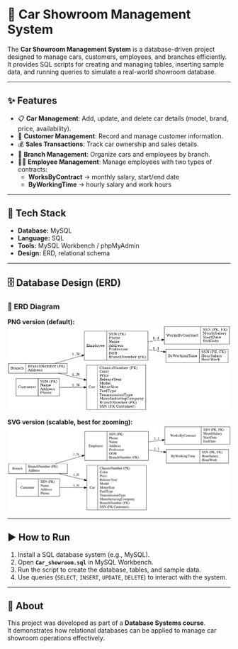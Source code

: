 # 🚗 Car Showroom Management System

The **Car Showroom Management System** is a database-driven project designed to manage cars, customers, employees, and branches efficiently.  
It provides SQL scripts for creating and managing tables, inserting sample data, and running queries to simulate a real-world showroom database.  

---

## ✨ Features
- 📋 **Car Management**: Add, update, and delete car details (model, brand, price, availability).  
- 👥 **Customer Management**: Record and manage customer information.  
- 💰 **Sales Transactions**: Track car ownership and sales details.  
- 🏢 **Branch Management**: Organize cars and employees by branch.  
- 👨‍💼 **Employee Management**: Manage employees with two types of contracts:  
  - **WorksByContract** → monthly salary, start/end date  
  - **ByWorkingTime** → hourly salary and work hours  

---

## 🧰 Tech Stack
- **Database:** MySQL  
- **Language:** SQL  
- **Tools:** MySQL Workbench / phpMyAdmin  
- **Design:** ERD, relational schema  

---

## 🗄️ Database Design (ERD)

### 📌 ERD Diagram
**PNG version (default):**  
![Car Showroom ERD](car_showroom_final_erd.png)

**SVG version (scalable, best for zooming):**  
![Car Showroom ERD](car_showroom_final_erd.svg)

---

## ▶️ How to Run
1. Install a SQL database system (e.g., MySQL).  
2. Open **`Car_showroom.sql`** in MySQL Workbench.  
3. Run the script to create the database, tables, and sample data.  
4. Use queries (`SELECT`, `INSERT`, `UPDATE`, `DELETE`) to interact with the system.  

---

## 📄 About
This project was developed as part of a **Database Systems course**.  
It demonstrates how relational databases can be applied to manage car showroom operations effectively.  

